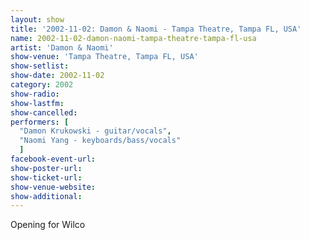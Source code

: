 ```yaml
---
layout: show
title: '2002-11-02: Damon & Naomi - Tampa Theatre, Tampa FL, USA'
name: 2002-11-02-damon-naomi-tampa-theatre-tampa-fl-usa
artist: 'Damon & Naomi'
show-venue: 'Tampa Theatre, Tampa FL, USA'
show-setlist: 
show-date: 2002-11-02
category: 2002
show-radio: 
show-lastfm: 
show-cancelled: 
performers: [
  "Damon Krukowski - guitar/vocals",
  "Naomi Yang - keyboards/bass/vocals"
  ]
facebook-event-url: 
show-poster-url: 
show-ticket-url: 
show-venue-website: 
show-additional: 
---
```


Opening for Wilco